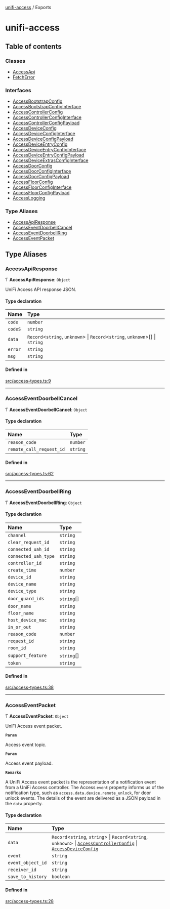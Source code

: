 [unifi-access](README.md) / Exports

# unifi-access

## Table of contents

### Classes

- [AccessApi](classes/AccessApi.md)
- [FetchError](classes/FetchError.md)

### Interfaces

- [AccessBootstrapConfig](interfaces/AccessBootstrapConfig.md)
- [AccessBootstrapConfigInterface](interfaces/AccessBootstrapConfigInterface.md)
- [AccessControllerConfig](interfaces/AccessControllerConfig.md)
- [AccessControllerConfigInterface](interfaces/AccessControllerConfigInterface.md)
- [AccessControllerConfigPayload](interfaces/AccessControllerConfigPayload.md)
- [AccessDeviceConfig](interfaces/AccessDeviceConfig.md)
- [AccessDeviceConfigInterface](interfaces/AccessDeviceConfigInterface.md)
- [AccessDeviceConfigPayload](interfaces/AccessDeviceConfigPayload.md)
- [AccessDeviceEntryConfig](interfaces/AccessDeviceEntryConfig.md)
- [AccessDeviceEntryConfigInterface](interfaces/AccessDeviceEntryConfigInterface.md)
- [AccessDeviceEntryConfigPayload](interfaces/AccessDeviceEntryConfigPayload.md)
- [AccessDeviceExtrasConfigInterface](interfaces/AccessDeviceExtrasConfigInterface.md)
- [AccessDoorConfig](interfaces/AccessDoorConfig.md)
- [AccessDoorConfigInterface](interfaces/AccessDoorConfigInterface.md)
- [AccessDoorConfigPayload](interfaces/AccessDoorConfigPayload.md)
- [AccessFloorConfig](interfaces/AccessFloorConfig.md)
- [AccessFloorConfigInterface](interfaces/AccessFloorConfigInterface.md)
- [AccessFloorConfigPayload](interfaces/AccessFloorConfigPayload.md)
- [AccessLogging](interfaces/AccessLogging.md)

### Type Aliases

- [AccessApiResponse](modules.md#accessapiresponse)
- [AccessEventDoorbellCancel](modules.md#accesseventdoorbellcancel)
- [AccessEventDoorbellRing](modules.md#accesseventdoorbellring)
- [AccessEventPacket](modules.md#accesseventpacket)

## Type Aliases

### AccessApiResponse

Ƭ **AccessApiResponse**: `Object`

UniFi Access API response JSON.

#### Type declaration

| Name | Type |
| :------ | :------ |
| `code` | `number` |
| `codeS` | `string` |
| `data` | `Record`\<`string`, `unknown`\> \| `Record`\<`string`, `unknown`\>[] \| `string` |
| `error` | `string` |
| `msg` | `string` |

#### Defined in

[src/access-types.ts:9](https://github.com/hjdhjd/unifi-access/blob/197fbda/src/access-types.ts#L9)

___

### AccessEventDoorbellCancel

Ƭ **AccessEventDoorbellCancel**: `Object`

#### Type declaration

| Name | Type |
| :------ | :------ |
| `reason_code` | `number` |
| `remote_call_request_id` | `string` |

#### Defined in

[src/access-types.ts:62](https://github.com/hjdhjd/unifi-access/blob/197fbda/src/access-types.ts#L62)

___

### AccessEventDoorbellRing

Ƭ **AccessEventDoorbellRing**: `Object`

#### Type declaration

| Name | Type |
| :------ | :------ |
| `channel` | `string` |
| `clear_request_id` | `string` |
| `connected_uah_id` | `string` |
| `connected_uah_type` | `string` |
| `controller_id` | `string` |
| `create_time` | `number` |
| `device_id` | `string` |
| `device_name` | `string` |
| `device_type` | `string` |
| `door_guard_ids` | `string`[] |
| `door_name` | `string` |
| `floor_name` | `string` |
| `host_device_mac` | `string` |
| `in_or_out` | `string` |
| `reason_code` | `number` |
| `request_id` | `string` |
| `room_id` | `string` |
| `support_feature` | `string`[] |
| `token` | `string` |

#### Defined in

[src/access-types.ts:38](https://github.com/hjdhjd/unifi-access/blob/197fbda/src/access-types.ts#L38)

___

### AccessEventPacket

Ƭ **AccessEventPacket**: `Object`

UniFi Access event packet.

**`Param`**

Access event topic.

**`Param`**

Access event payload.

**`Remarks`**

A UniFi Access event packet is the representation of a notification event from a UniFi Access controller. The Access `event` property informs us of the
notification type, such as `access.data.device.remote_unlock`, for door unlock events. The details of the event are delivered as a JSON payload in the `data`
property.

#### Type declaration

| Name | Type |
| :------ | :------ |
| `data` | `Record`\<`string`, `string`\> \| `Record`\<`string`, `unknown`\> \| [`AccessControllerConfig`](interfaces/AccessControllerConfig.md) \| [`AccessDeviceConfig`](interfaces/AccessDeviceConfig.md) |
| `event` | `string` |
| `event_object_id` | `string` |
| `receiver_id` | `string` |
| `save_to_history` | `boolean` |

#### Defined in

[src/access-types.ts:28](https://github.com/hjdhjd/unifi-access/blob/197fbda/src/access-types.ts#L28)
